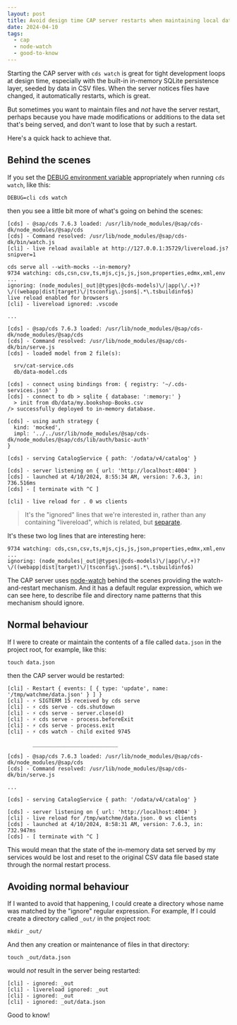 ```yaml
---
layout: post
title: Avoid design time CAP server restarts when maintaining local data files
date: 2024-04-10
tags:
  - cap
  - node-watch
  - good-to-know
---
```

Starting the CAP server with `cds watch` is great for tight development loops at design time, especially with the built-in in-memory SQLite persistence layer, seeded by data in CSV files. When the server notices files have changed, it automatically restarts, which is great.

But sometimes you want to maintain files and _not_ have the server restart, perhaps because you have made modifications or additions to the data set that's being served, and don't want to lose that by such a restart.

Here's a quick hack to achieve that.

## Behind the scenes

If you set the [DEBUG environment variable](https://cap.cloud.sap/docs/node.js/cds-log#debug-env-variable) appropriately when running `cds watch`, like this:

```shell
DEBUG=cli cds watch
```

then you see a little bit more of what's going on behind the scenes:

```text
[cds] - @sap/cds 7.6.3 loaded: /usr/lib/node_modules/@sap/cds-dk/node_modules/@sap/cds
[cds] - Command resolved: /usr/lib/node_modules/@sap/cds-dk/bin/watch.js
[cli] - live reload available at http://127.0.0.1:35729/livereload.js?snipver=1

cds serve all --with-mocks --in-memory?
9734 watching: cds,csn,csv,ts,mjs,cjs,js,json,properties,edmx,xml,env ...
ignoring: (node_modules|_out|@types|@cds-models)\/|app(\/.+)?\/((webapp|dist|target)\/|tsconfig\.json$|.*\.tsbuildinfo$)
live reload enabled for browsers
[cli] - livereload ignored: .vscode

...

[cds] - @sap/cds 7.6.3 loaded: /usr/lib/node_modules/@sap/cds-dk/node_modules/@sap/cds
[cds] - Command resolved: /usr/lib/node_modules/@sap/cds-dk/bin/serve.js
[cds] - loaded model from 2 file(s):

  srv/cat-service.cds
  db/data-model.cds

[cds] - connect using bindings from: { registry: '~/.cds-services.json' }
[cds] - connect to db > sqlite { database: ':memory:' }
  > init from db/data/my.bookshop-Books.csv
/> successfully deployed to in-memory database.

[cds] - using auth strategy {
  kind: 'mocked',
  impl: '../../usr/lib/node_modules/@sap/cds-dk/node_modules/@sap/cds/lib/auth/basic-auth'
}

[cds] - serving CatalogService { path: '/odata/v4/catalog' }

[cds] - server listening on { url: 'http://localhost:4004' }
[cds] - launched at 4/10/2024, 8:55:34 AM, version: 7.6.3, in: 736.516ms
[cds] - [ terminate with ^C ]

[cli] - live reload for . 0 ws clients
```

> It's the "ignored" lines that we're interested in, rather than any containing "livereload", which is related, but [separate](https://cap.cloud.sap/docs/releases/archive/2021/mar21#live-reload-with-cds-watch).

It's these two log lines that are interesting here:

```text
9734 watching: cds,csn,csv,ts,mjs,cjs,js,json,properties,edmx,xml,env ...
ignoring: (node_modules|_out|@types|@cds-models)\/|app(\/.+)?\/((webapp|dist|target)\/|tsconfig\.json$|.*\.tsbuildinfo$)
```

The CAP server uses [node-watch](https://github.com/yuanchuan/node-watch) behind the scenes providing the watch-and-restart mechanism. And it has a default regular expression, which we can see here, to describe file and directory name patterns that this mechanism should ignore.

## Normal behaviour

If I were to create or maintain the contents of a file called `data.json` in the project root, for example, like this:

```shell
touch data.json
```

then the CAP server would be restarted:

```text
[cli] - Restart { events: [ { type: 'update', name: '/tmp/watchme/data.json' } ] }
[cli] - ⚡️ SIGTERM 15 received by cds serve
[cli] - ⚡️ cds serve - cds.shutdown
[cli] - ⚡️ cds serve - server.close(d)
[cli] - ⚡️ cds serve - process.beforeExit
[cli] - ⚡️ cds serve - process.exit
[cli] - ⚡️ cds watch - child exited 9745

        ___________________________

[cds] - @sap/cds 7.6.3 loaded: /usr/lib/node_modules/@sap/cds-dk/node_modules/@sap/cds
[cds] - Command resolved: /usr/lib/node_modules/@sap/cds-dk/bin/serve.js

...

[cds] - serving CatalogService { path: '/odata/v4/catalog' }

[cds] - server listening on { url: 'http://localhost:4004' }
[cli] - live reload for /tmp/watchme/data.json. 0 ws clients
[cds] - launched at 4/10/2024, 8:58:31 AM, version: 7.6.3, in: 732.947ms
[cds] - [ terminate with ^C ]
```

This would mean that the state of the in-memory data set served by my services would be lost and reset to the original CSV data file based state through the normal restart process.

## Avoiding normal behaviour

If I wanted to avoid that happening, I could create a directory whose name was matched by the "ignore" regular expression. For example, If I could create a directory called `_out/` in the project root:

```shell
mkdir _out/
```

And then any creation or maintenance of files in that directory:

```shell
touch _out/data.json
```

would _not_ result in the server being restarted:

```text
[cli] - ignored: _out
[cli] - livereload ignored: _out
[cli] - ignored: _out
[cli] - ignored: _out/data.json
```

Good to know!
